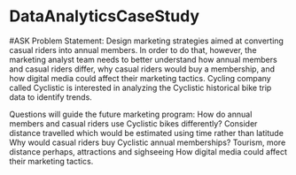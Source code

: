 # DataAnalyticsCaseStudy

#ASK 
Problem Statement: Design marketing strategies aimed at converting casual riders into annual members. In order to do that, however, the marketing analyst team needs to better understand how annual members and casual riders differ, why casual riders would buy a membership, and how digital media could affect their marketing tactics. Cycling company called Cyclistic is interested in analyzing the Cyclistic historical bike trip data to identify trends. 

Questions will guide the future marketing program:
How do annual members and casual riders use Cyclistic bikes differently?
Consider distance travelled which would be estimated using time rather than latitude
Why would casual riders buy Cyclistic annual memberships?
Tourism, more distance perhaps, attractions and sighseeing
How digital media could affect their marketing tactics. 
